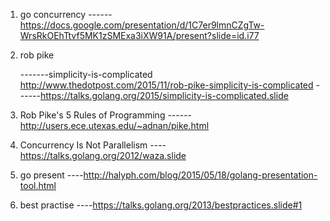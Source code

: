 1. go concurrency
    ------https://docs.google.com/presentation/d/1C7er9lmnCZgTw-WrsRkOEhTtvf5MK1zSMExa3iXW91A/present?slide=id.i77

2. rob pike

    -------simplicity-is-complicated  http://www.thedotpost.com/2015/11/rob-pike-simplicity-is-complicated
    ------https://talks.golang.org/2015/simplicity-is-complicated.slide
3.  Rob Pike's 5 Rules of Programming
    ------http://users.ece.utexas.edu/~adnan/pike.html

4.  Concurrency Is Not Parallelism
    ----https://talks.golang.org/2012/waza.slide

5.  go present
    ----http://halyph.com/blog/2015/05/18/golang-presentation-tool.html

6.  best practise
    ----https://talks.golang.org/2013/bestpractices.slide#1